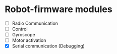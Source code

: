 # Robot-firmware modules
- [ ] Radio Communication
- [ ] Control
- [ ] Gyroscope
- [ ] Motor activation
- [x] Serial communication (Debugging)
